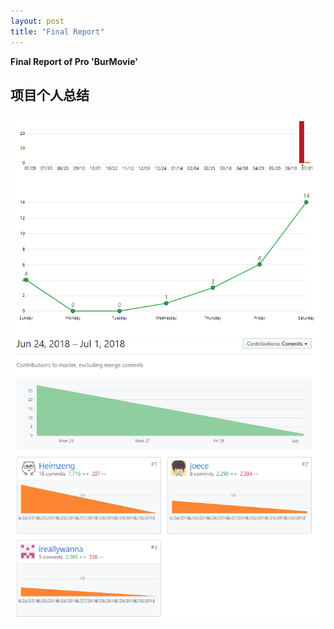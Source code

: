 ```yaml
---
layout: post
title: "Final Report"
---
```

<b>Final Report of Pro 'BurMovie'</b>

## 项目个人总结

![git_contributor](https://github.com/joece/joece.github.io/blob/master/_includes/git_record/git_commit.jpg?raw=true)
![git_contributor](https://github.com/joece/joece.github.io/blob/master/_includes/git_record/git_contributor.jpg?raw=true)
